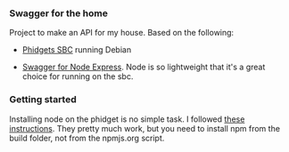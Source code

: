 ### Swagger for the home

Project to make an API for my house.  Based on the following:

* [Phidgets SBC](http://www.phidgets.com/) running Debian

* [Swagger for Node Express](https://github.com/wordnik/swagger-node-express).  Node is so lightweight that it's a great
choice for running on the sbc.

### Getting started

Installing node on the phidget is no simple task.  I followed [these instructions](https://gist.github.com/1574158).  They pretty much work, but you need to install npm from the build folder, not from the npmjs.org script.


